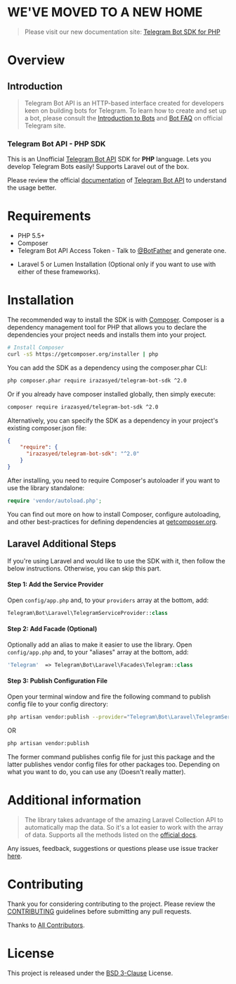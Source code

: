 # WE'VE MOVED TO A NEW HOME

> Please visit our new documentation site: [Telegram Bot SDK for PHP](https://telegram-bot-sdk.com)

# Overview

## Introduction

> Telegram Bot API is an HTTP-based interface created for developers keen on building bots for Telegram.
> To learn how to create and set up a bot, please consult the [Introduction to Bots][telegram-bot] and [Bot FAQ](https://core.telegram.org/bots/faq) on official Telegram site.

### Telegram Bot API - PHP SDK

This is an Unofficial [Telegram Bot API][telegram-bot] SDK for **PHP** language. Lets you develop Telegram Bots easily! Supports Laravel out of the box.

Please review the official [documentation](https://core.telegram.org/bots/api) of [Telegram Bot API][telegram-bot] to understand the usage better.

# Requirements
* PHP 5.5+
* Composer
* Telegram Bot API Access Token - Talk to [@BotFather](https://core.telegram.org/bots#botfather) and generate one.
- Laravel 5 or Lumen Installation (Optional only if you want to use with either of these frameworks).

# Installation

The recommended way to install the SDK is with [Composer][composer]. Composer is a dependency management tool for PHP that allows you to declare the dependencies your project needs and installs them into your project.

```sh
# Install Composer
curl -sS https://getcomposer.org/installer | php
```

You can add the SDK as a dependency using the composer.phar CLI:

```sh
php composer.phar require irazasyed/telegram-bot-sdk ^2.0
```

Or if you already have composer installed globally, then simply execute:

```sh
composer require irazasyed/telegram-bot-sdk ^2.0
```

Alternatively, you can specify the SDK as a dependency in your project's existing composer.json file:

```json
{
    "require": {
      "irazasyed/telegram-bot-sdk": "^2.0"
    }
}
```

After installing, you need to require Composer's autoloader if you want to use the library standalone:

```php
require 'vendor/autoload.php';
```

You can find out more on how to install Composer, configure autoloading, and other best-practices for defining dependencies at [getcomposer.org][composer].

## Laravel Additional Steps

If you're using Laravel and would like to use the SDK with it, then follow the below instructions. Otherwise, you can skip this part.

#### Step 1: Add the Service Provider

Open `config/app.php` and, to your `providers` array at the bottom, add:

```php
Telegram\Bot\Laravel\TelegramServiceProvider::class
```

#### Step 2: Add Facade (Optional)

Optionally add an alias to make it easier to use the library. Open `config/app.php` and, to your "aliases" array at the bottom, add:

```php
'Telegram'  => Telegram\Bot\Laravel\Facades\Telegram::class
```

#### Step 3: Publish Configuration File

Open your terminal window and fire the following command to publish config file to your config directory:

```sh
php artisan vendor:publish --provider="Telegram\Bot\Laravel\TelegramServiceProvider"
```

OR

```sh
php artisan vendor:publish
```
The former command publishes config file for just this package and the latter publishes vendor config files for other packages too. Depending on what you want to do, you can use any (Doesn't really matter).

# Additional information

> The library takes advantage of the amazing Laravel Collection API to automatically map the data.
> So it's a lot easier to work with the array of data. Supports all the methods listed on the [official docs](http://laravel.com/docs/5.1/collections).

Any issues, feedback, suggestions or questions please use issue tracker [here](https://github.com/irazasyed/telegram-bot-sdk/issues).

# Contributing

Thank you for considering contributing to the project. Please review the [CONTRIBUTING](contributing.md) guidelines before submitting any pull requests.

Thanks to [All Contributors](https://github.com/irazasyed/telegram-bot-sdk/graphs/contributors).

# License

This project is released under the [BSD 3-Clause](license.md) License.

[telegram-bot]: https://core.telegram.org/bots
[composer]: http://getcomposer.org/



